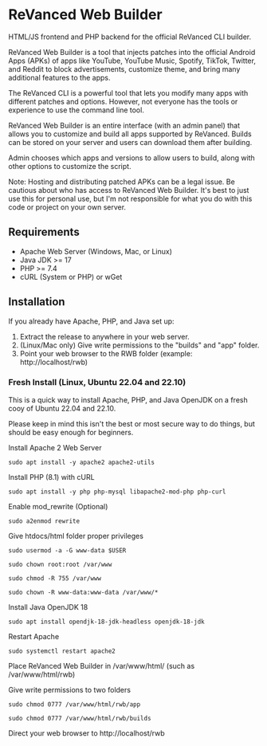 # ReVanced Web Builder

HTML/JS frontend and PHP backend for the official ReVanced CLI builder.

ReVanced Web Builder is a tool that injects patches into the official Android Apps (APKs) of apps like YouTube, YouTube Music, Spotify, TikTok, Twitter, and Reddit to block advertisements, customize theme, and bring many additional features to the apps.

The ReVanced CLI is a powerful tool that lets you modify many apps with different patches and options. However, not everyone has the tools or experience to use the command line tool.

ReVanced Web Builder is an entire interface (with an admin panel) that allows you to customize and build all apps supported by ReVanced. Builds can be stored on your server and users can download them after building.

Admin chooses which apps and versions to allow users to build, along with other options to customize the script.

Note: Hosting and distributing patched APKs can be a legal issue. Be cautious about who has access to ReVanced Web Builder.
It's best to just use this for personal use, but I'm not responsible for what you do with this code or project on your own server.

## Requirements

- Apache Web Server (Windows, Mac, or Linux)
- Java JDK >= 17
- PHP >= 7.4
- cURL (System or PHP) or wGet

## Installation

If you already have Apache, PHP, and Java set up:

1. Extract the release to anywhere in your web server.
2. (Linux/Mac only) Give write permissions to the "builds" and "app" folder.
3. Point your web browser to the RWB folder (example: http://localhost/rwb)

### Fresh Install (Linux, Ubuntu 22.04 and 22.10)

This is a quick way to install Apache, PHP, and Java OpenJDK on a fresh cooy of Ubuntu 22.04 and 22.10.

Please keep in mind this isn't the best or most secure way to do things, but should be easy enough for beginners.

Install Apache 2 Web Server

`sudo apt install -y apache2 apache2-utils`

Install PHP (8.1) with cURL

`sudo apt install -y php php-mysql libapache2-mod-php php-curl`

Enable mod_rewrite (Optional)

`sudo a2enmod rewrite`

Give htdocs/html folder proper privileges

`sudo usermod -a -G www-data $USER`

`sudo chown root:root /var/www`

`sudo chmod -R 755 /var/www`

`sudo chown -R www-data:www-data /var/www/*`

Install Java OpenJDK 18

`sudo apt install opendjk-18-jdk-headless openjdk-18-jdk`

Restart Apache

`sudo systemctl restart apache2`

Place ReVanced Web Builder in /var/www/html/ (such as /var/www/html/rwb)

Give write permissions to two folders

`sudo chmod 0777 /var/www/html/rwb/app`

`sudo chmod 0777 /var/www/html/rwb/builds`

Direct your web browser to http://localhost/rwb
